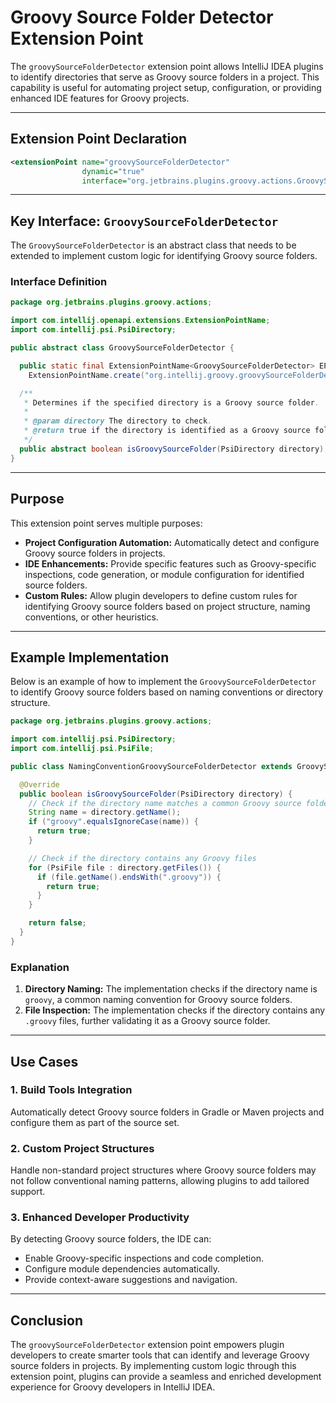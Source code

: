 # Groovy Source Folder Detector Extension Point

The `groovySourceFolderDetector` extension point allows IntelliJ IDEA plugins to identify directories that serve as Groovy source folders in a project. This capability is useful for automating project setup, configuration, or providing enhanced IDE features for Groovy projects.

---

## Extension Point Declaration

```xml
<extensionPoint name="groovySourceFolderDetector"
                dynamic="true"
                interface="org.jetbrains.plugins.groovy.actions.GroovySourceFolderDetector"/>
```

---

## Key Interface: `GroovySourceFolderDetector`

The `GroovySourceFolderDetector` is an abstract class that needs to be extended to implement custom logic for identifying Groovy source folders.

### Interface Definition

```java
package org.jetbrains.plugins.groovy.actions;

import com.intellij.openapi.extensions.ExtensionPointName;
import com.intellij.psi.PsiDirectory;

public abstract class GroovySourceFolderDetector {

  public static final ExtensionPointName<GroovySourceFolderDetector> EP_NAME =
    ExtensionPointName.create("org.intellij.groovy.groovySourceFolderDetector");

  /**
   * Determines if the specified directory is a Groovy source folder.
   *
   * @param directory The directory to check.
   * @return true if the directory is identified as a Groovy source folder; false otherwise.
   */
  public abstract boolean isGroovySourceFolder(PsiDirectory directory);
}
```

---

## Purpose

This extension point serves multiple purposes:

- **Project Configuration Automation:** Automatically detect and configure Groovy source folders in projects.
- **IDE Enhancements:** Provide specific features such as Groovy-specific inspections, code generation, or module configuration for identified source folders.
- **Custom Rules:** Allow plugin developers to define custom rules for identifying Groovy source folders based on project structure, naming conventions, or other heuristics.

---

## Example Implementation

Below is an example of how to implement the `GroovySourceFolderDetector` to identify Groovy source folders based on naming conventions or directory structure.

```java
package org.jetbrains.plugins.groovy.actions;

import com.intellij.psi.PsiDirectory;
import com.intellij.psi.PsiFile;

public class NamingConventionGroovySourceFolderDetector extends GroovySourceFolderDetector {

  @Override
  public boolean isGroovySourceFolder(PsiDirectory directory) {
    // Check if the directory name matches a common Groovy source folder pattern
    String name = directory.getName();
    if ("groovy".equalsIgnoreCase(name)) {
      return true;
    }

    // Check if the directory contains any Groovy files
    for (PsiFile file : directory.getFiles()) {
      if (file.getName().endsWith(".groovy")) {
        return true;
      }
    }

    return false;
  }
}
```

### Explanation

1. **Directory Naming:** The implementation checks if the directory name is `groovy`, a common naming convention for Groovy source folders.
2. **File Inspection:** The implementation checks if the directory contains any `.groovy` files, further validating it as a Groovy source folder.

---

## Use Cases

### 1. **Build Tools Integration**
Automatically detect Groovy source folders in Gradle or Maven projects and configure them as part of the source set.

### 2. **Custom Project Structures**
Handle non-standard project structures where Groovy source folders may not follow conventional naming patterns, allowing plugins to add tailored support.

### 3. **Enhanced Developer Productivity**
By detecting Groovy source folders, the IDE can:
- Enable Groovy-specific inspections and code completion.
- Configure module dependencies automatically.
- Provide context-aware suggestions and navigation.

---

## Conclusion

The `groovySourceFolderDetector` extension point empowers plugin developers to create smarter tools that can identify and leverage Groovy source folders in projects. By implementing custom logic through this extension point, plugins can provide a seamless and enriched development experience for Groovy developers in IntelliJ IDEA.

